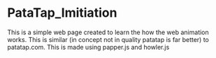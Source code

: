 # PataTap_Imitiation
This is a simple web page created to learn the how the web animation works. This is similar (in concept not in quality patatap is far better) to patatap.com. This is made using papper.js and howler.js
